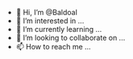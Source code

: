 - 👋 Hi, I’m @Baldoal
- 👀 I’m interested in ...
- 🌱 I’m currently learning ...
- 💞️ I’m looking to collaborate on ...
- 📫 How to reach me ...

<!---
Baldoal/Baldoal is a ✨ special ✨ repository because its `README.md` (this file) appears on your GitHub profile.
You can click the Preview link to take a look at your changes.
--->
